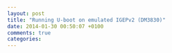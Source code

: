 ```yaml
---
layout: post
title: "Running U-boot on emulated IGEPv2 (DM3830)"
date: 2014-01-30 00:50:07 +0100
comments: true
categories: 
---
```

